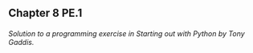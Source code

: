 ## Chapter 8 PE.1
###### Solution to a programming exercise in *Starting out with Python by Tony Gaddis*. 

